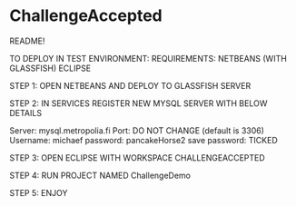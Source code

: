 ChallengeAccepted
=================


README!

TO DEPLOY IN TEST ENVIRONMENT:
REQUIREMENTS:
NETBEANS (WITH GLASSFISH)
ECLIPSE

STEP 1:
OPEN NETBEANS AND DEPLOY TO GLASSFISH SERVER

STEP 2:
IN SERVICES REGISTER NEW MYSQL SERVER WITH BELOW DETAILS

Server: mysql.metropolia.fi
Port: DO NOT CHANGE (default is 3306)
Username: michaef
password: pancakeHorse2
save password: TICKED

STEP 3:
OPEN ECLIPSE WITH WORKSPACE CHALLENGEACCEPTED

STEP 4:
RUN PROJECT NAMED ChallengeDemo

STEP 5:
ENJOY


